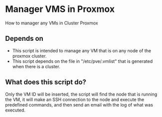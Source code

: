 # Manager VMS in Proxmox 
How to manager any VMs in Cluster Proxmox 

## Depends on

- This script is intended to manage any VM that is on any node of the proxmox cluster.
- This script depends on the file in "/etc/pve/.vmlist" that is generated when there is a cluster.

## What does this script do?

Only the VM ID will be inserted, the script will find the node that is running the VM, it will make an SSH connection to the node and execute the predefined commands, and then send an email with the log of what was executed.
